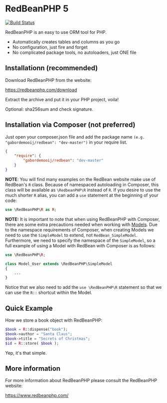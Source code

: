 RedBeanPHP 5
============

[![Build Status](https://travis-ci.org/gabordemooij/redbean.svg?branch=master)](https://travis-ci.org/gabordemooij/redbean)

RedBeanPHP is an easy to use ORM tool for PHP.

* Automatically creates tables and columns as you go
* No configuration, just fire and forget
* No complicated package tools, no autoloaders, just ONE file

Installationn (recommended)
---------------------------

Download RedBeanPHP from the website:

https://redbeanphp.com/download

Extract the archive and put it in your PHP project, voila!

Optional: sha256sum and check signature.


Installation via Composer (not preferred)
-----------------------------------------

Just open your composer.json file and add the package name ```(e.g. "gabordemooij/redbean": "dev-master")``` in your require list.

```json
{
    "require": {
        "gabordemooij/redbean": "dev-master"
    }
}
```

**NOTE**: 
You will find many examples on the RedBean website make use of RedBean's `R` class. Because of namespaced autoloading in Composer, this class will be available as `\RedbeanPHP\R` instead of `R`. If you desire to use the much shorter `R` alias, you can add a `use` statement at the beginning of your code:

```php
use \RedBeanPHP\R as R;
```
**NOTE:**
It is important to note that when using RedBeanPHP with Composer, there are some extra precautions needed when working with [Models](https://redbeanphp.com/index.php?p=/models). Due to the namespace requirements of Composer, when creating Models we need to use the `SimpleModel` to extend, not `RedBean_SimpleModel`. Furthermore, we need to specify the namespace of the `SimpleModel`, so a full example of using a Model with RedBean with Composer is as follows:

```php
use \RedBeanPHP\R;

class Model_User extends \RedBeanPHP\SimpleModel
{
    ...
}
```
Notice that we also need to add the `use \RedBeanPHP\R` statement so that we can use the `R::` shortcut within the Model.


Quick Example
-------------

How we store a book object with RedBeanPHP:
```php
$book = R::dispense("book");
$book->author = "Santa Claus";
$book->title = "Secrets of Christmas";
$id = R::store( $book );
```

Yep, it's that simple.


More information
----------------

For more information about RedBeanPHP please consult
the RedBeanPHP website:

https://www.redbeanphp.com/
